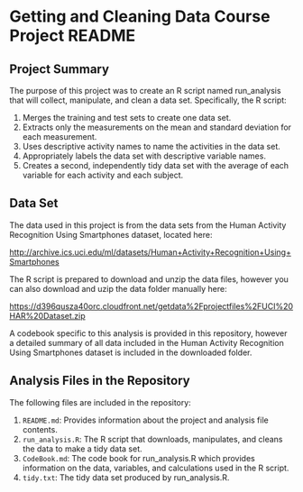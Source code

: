 # Getting and Cleaning Data Course Project README

## Project Summary
The purpose of this project was to create an R script named run_analysis that will collect, manipulate, and clean a data set. Specifically, the R script:

1. Merges the training and test sets to create one data set.
2. Extracts only the measurements on the mean and standard deviation for each measurement.
3. Uses descriptive activity names to name the activities in the data set.
4. Appropriately labels the data set with descriptive variable names.
5. Creates a second, independently tidy data set with the average of each variable for each activity and each subject.
    
## Data Set
The data used in this project is from the data sets from the Human Activity Recognition Using Smartphones dataset, located here:

http://archive.ics.uci.edu/ml/datasets/Human+Activity+Recognition+Using+Smartphones

The R script is prepared to download and unzip the data files, however you can also
download and uzip the data folder manually here:

https://d396qusza40orc.cloudfront.net/getdata%2Fprojectfiles%2FUCI%20HAR%20Dataset.zip

A codebook specific to this analysis is provided in this repository, however a detailed summary of all data included in the Human Activity Recognition Using Smartphones dataset is included in the downloaded folder.

## Analysis Files in the Repository
The following files are included in the repository:
    
1. `README.md`: Provides information about the project and analysis file contents.
2. `run_analysis.R`: The R script that downloads, manipulates, and cleans the data to make a tidy data set.
3. `CodeBook.md`: The code book for run_analysis.R which provides information on the data, variables, and calculations used in the R script.
4. `tidy.txt`: The tidy data set produced by run_analysis.R.

